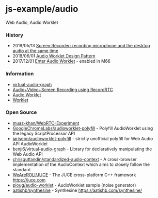 # js-example/audio

Web Audio, Audio Worklet

### History
- 2019/05/13 [Screen Recorder: recording microphone and the desktop audio at the same time](https://paul.kinlan.me/screen-recorderrecording-microphone-and-the-desktop-audio-at-the-same-time/)
- 2018/06/01 [Audio Worklet Design Pattern](https://developers.google.com/web/updates/2018/06/audio-worklet-design-pattern)
- 2017/12/01 [Enter Audio Worklet](https://developers.google.com/web/updates/2017/12/audio-worklet) - enabled in M66


### Information
- [virtual-audio-graph](https://virtual-audio-graph.netlify.com/)
- [Audio+Video+Screen Recording using RecordRTC](https://www.webrtc-experiment.com/RecordRTC/)
- [Audio Worklet](https://googlechromelabs.github.io/web-audio-samples/audio-worklet/)
- [Worklet](https://developer.mozilla.org/en-US/docs/Web/API/Worklet)


### Open Source
- [muaz-khan/WebRTC-Experiment](https://github.com/muaz-khan/WebRTC-Experiment) 
- [GoogleChromeLabs/audioworklet-polyfill](https://github.com/GoogleChromeLabs/audioworklet-polyfill) - Polyfill AudioWorklet using the legacy ScriptProcessor API
- [jariseon/audioworklet-polyfill](https://github.com/jariseon/audioworklet-polyfill) - strictly unofficial polyfill for Web Audio API AudioWorklet
- [benji6/virtual-audio-graph](https://github.com/benji6/virtual-audio-graph) - Library for declaratively manipulating the Web Audio API
- [chrisguttandin/standardized-audio-context](https://github.com/chrisguttandin/standardized-audio-context) - A cross-browser implementation of the AudioContext which aims to closely follow the standard
- [WeAreROLI/JUCE](https://github.com/WeAreROLI/JUCE) - The JUCE cross-platform C++ framework https://juce.com
- [pioug/audio-worklet](https://github.com/pioug/audio-worklet) - AudioWorklet sample (noise generator)
- [aatishb/synthesine](https://github.com/aatishb/synthesine) - Synthesine https://aatishb.com/synthesine/



